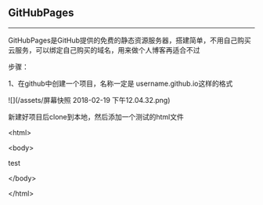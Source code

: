 ## GitHubPages

---

GitHubPages是GitHub提供的免费的静态资源服务器，搭建简单，不用自己购买云服务，可以绑定自己购买的域名，用来做个人博客再适合不过

步骤：

1、在github中创建一个项目，名称一定是 username.github.io这样的格式

![](/assets/屏幕快照 2018-02-19 下午12.04.32.png)

新建好项目后clone到本地，然后添加一个测试的html文件

&lt;html&gt;

&lt;body&gt;

test

&lt;/body&gt;

&lt;/html&gt;

